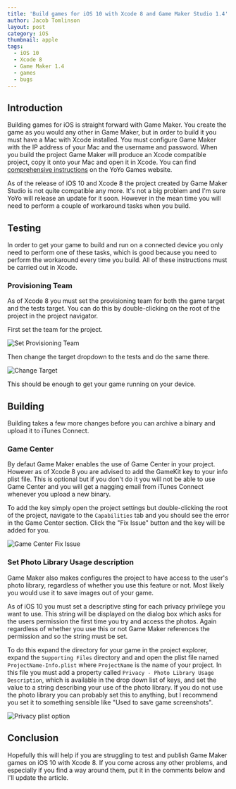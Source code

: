 ```yaml
---
title: 'Build games for iOS 10 with Xcode 8 and Game Maker Studio 1.4'
author: Jacob Tomlinson
layout: post
category: iOS
thumbnail: apple
tags:
  - iOS 10
  - Xcode 8
  - Game Maker 1.4
  - games
  - bugs
---
```


## Introduction

Building games for iOS is straight forward with Game Maker. You create the game as you would any other in Game Maker, but in order to build it you must have a Mac with Xcode installed. You must configure Game Maker with the IP address of your Mac and the username and password. When you build the project Game Maker will produce an Xcode compatible project, copy it onto your Mac and open it in Xcode. You can find [comprehensive instructions][yoyo-ios-guide] on the YoYo Games website.

As of the release of iOS 10 and Xcode 8 the project created by Game Maker Studio is not quite compatible any more. It's not a big problem and I'm sure YoYo will release an update for it soon. However in the mean time you will need to perform a couple of workaround tasks when you build. 

## Testing

In order to get your game to build and run on a connected device you only need to perform one of these tasks, which is good because you need to perform the workaround every time you build. All of these instructions must be carried out in Xcode.

### Provisioning Team

As of Xcode 8 you must set the provisioning team for both the game target and the tests target. You can do this by double-clicking on the root of the project in the project navigator. 

First set the team for the project.

![Set Provisioning Team](http://i.imgur.com/yUirK3a.png)

Then change the target dropdown to the tests and do the same there.

![Change Target](http://i.imgur.com/Jsx42QS.png)

This should be enough to get your game running on your device.

## Building

Building takes a few more changes before you can archive a binary and upload it to iTunes Connect.

### Game Center

By defaut Game Maker enables the use of Game Center in your project. However as of Xcode 8 you are advised to add the GameKit key to your info plist file. This is optional but if you don't do it you will not be able to use Game Center and you will get a nagging email from iTunes Connect whenever you upload a new binary.

To add the key simply open the project settings but double-clicking the root of the project, navigate to the `Capabilities` tab and you should see the error in the Game Center section. Click the "Fix Issue" button and the key will be added for you.

![Game Center Fix Issue](http://i.imgur.com/freQG4m.png)

### Set Photo Library Usage description

Game Maker also makes configures the project to have access to the user's photo library, regardless of whether you use this feature or not. Most likely you would use it to save images out of your game.

As of iOS 10 you must set a descriptive sting for each privacy privilege you want to use. This string will be displayed on the dialog box which asks for the users permission the first time you try and access the photos. Again regardless of whether you use this or not Game Maker references the permission and so the string must be set. 

To do this expand the directory for your game in the project explorer, expand the `Supporting Files` directory and and open the plist file named `ProjectName-Info.plist` where `ProjectName` is the name of your project. In this file you must add a property called `Privacy - Photo Library Usage Description`, which is available in the drop down list of keys, and set the value to a string describing your use of the photo library. If you do not use the photo library you can probably set this to anything, but I recommend you set it to something sensible like "Used to save game screenshots".

![Privacy plist option](http://i.imgur.com/bH9IF0v.png)

## Conclusion

Hopefully this will help if you are struggling to test and publish Game Maker games on iOS 10 with Xcode 8. If you come across any other problems, and especially if you find a way around them, put it in the comments below and I'll update the article.

[yoyo-ios-guide]: http://help.yoyogames.com/hc/en-us/articles/216753858-Develop-For-And-Distribute-To-iOS
